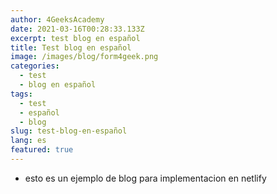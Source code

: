 ```yaml
---
author: 4GeeksAcademy
date: 2021-03-16T00:28:33.133Z
excerpt: test blog en español
title: Test blog en español
image: /images/blog/form4geek.png
categories:
  - test
  - blog en español
tags:
  - test
  - español
  - blog
slug: test-blog-en-español
lang: es
featured: true
---
```

- esto es un ejemplo de blog para implementacion en netlify